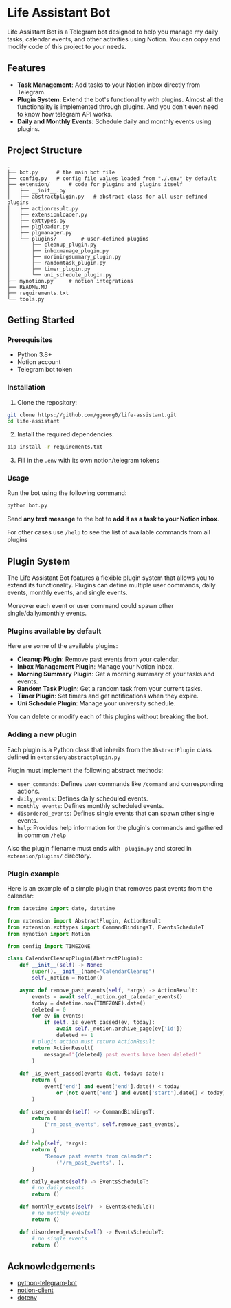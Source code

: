 # Life Assistant Bot

Life Assistant Bot is a Telegram bot designed to help you manage my daily tasks, calendar events, and other activities using Notion. You can copy and modify code of this project to your needs. 

## Features

- **Task Management**: Add tasks to your Notion inbox directly from Telegram.
- **Plugin System**: Extend the bot's functionality with plugins. Almost all the functionality is implemented through plugins. And you don't even need to know how telegram API works.
- **Daily and Monthly Events**: Schedule daily and monthly events using plugins. 

## Project Structure

```
.
├── bot.py      # the main bot file 
├── config.py   # config file values loaded from "./.env" by default
├── extension/      # code for plugins and plugins itself
│   ├── __init__.py
│   ├── abstractplugin.py   # abstract class for all user-defined plugins 
│   ├── actionresult.py
│   ├── extensionloader.py
│   ├── exttypes.py
│   ├── plgloader.py
│   ├── plgmanager.py
│   └── plugins/        # user-defined plugins 
│       ├── cleanup_plugin.py
│       ├── inboxmanage_plugin.py
│       ├── moriningsummary_plugin.py
│       ├── randomtask_plugin.py
│       ├── timer_plugin.py
│       └── uni_schedule_plugin.py
├── mynotion.py     # notion integrations
├── README.MD       
├── requirements.txt
└── tools.py
```

## Getting Started

### Prerequisites

- Python 3.8+
- Notion account
- Telegram bot token

### Installation

1. Clone the repository:

```sh
git clone https://github.com/ggeorg0/life-assistant.git
cd life-assistant
```

2. Install the required dependencies:

```sh
pip install -r requirements.txt
```

3. Fill in the `.env` with its own notion/telegram tokens

### Usage

Run the bot using the following command:

```sh
python bot.py
```

Send **any text message** to the bot to **add it as a task to your Notion inbox**.

For other cases use `/help` to see the list of available commands from all plugins  

## Plugin System

The Life Assistant Bot features a flexible plugin system that allows you to extend its functionality. Plugins can define multiple user commands, daily events, monthly events, and single events. 

Moreover each event or user command could spawn other single/daily/monthly events.

### Plugins available by default  

Here are some of the available plugins:

- **Cleanup Plugin**: Remove past events from your calendar.
- **Inbox Management Plugin**: Manage your Notion inbox.
- **Morning Summary Plugin**: Get a morning summary of your tasks and events.
- **Random Task Plugin**: Get a random task from your current tasks.
- **Timer Plugin**: Set timers and get notifications when they expire.
- **Uni Schedule Plugin**: Manage your university schedule.

You can delete or modify each of this plugins without breaking the bot.

### Adding a new plugin

Each plugin is a Python class that inherits from the `AbstractPlugin` class defined in `extension/abstractplugin.py`

Plugin must implement the following abstract methods:
- `user_commands`: Defines user commands like `/command` and corresponding actions.
- `daily_events`: Defines daily scheduled events.
- `monthly_events`: Defines monthly scheduled events.
- `disordered_events`: Defines single events that can spawn other single events.
- `help`: Provides help information for the plugin's commands and gathered in common `/help`

Also the plugin filename must ends with `_plugin.py` and stored in `extension/plugins/` directory.

### Plugin example

Here is an example of a simple plugin that removes past events from the calendar:

```python
from datetime import date, datetime

from extension import AbstractPlugin, ActionResult
from extension.exttypes import CommandBindingsT, EventsScheduleT
from mynotion import Notion

from config import TIMEZONE

class CalendarCleanupPlugin(AbstractPlugin):
    def __init__(self) -> None:
        super().__init__(name="CalendarCleanup")
        self._notion = Notion()

    async def remove_past_events(self, *args) -> ActionResult:
        events = await self._notion.get_calendar_events()
        today = datetime.now(TIMEZONE).date()
        deleted = 0
        for ev in events:
            if self._is_event_passed(ev, today):
                await self._notion.archive_page(ev['id'])
                deleted += 1
        # plugin action must return ActionResult
        return ActionResult(
            message=f"{deleted} past events have been deleted!"
        )
        
    def _is_event_passed(event: dict, today: date): 
        return (
            event['end'] and event['end'].date() < today 
                or (not event['end'] and event['start'].date() < today)
        )

    def user_commands(self) -> CommandBindingsT:
        return (
            ("rm_past_events", self.remove_past_events),
        )

    def help(self, *args):
        return {
            "Remove past events from calendar":
                ('/rm_past_events', ),
        }

    def daily_events(self) -> EventsScheduleT:
        # no daily events
        return ()

    def monthly_events(self) -> EventsScheduleT:
        # no monthly events
        return ()

    def disordered_events(self) -> EventsScheduleT:
        # no single events
        return ()
```

## Acknowledgements

- [python-telegram-bot](https://github.com/python-telegram-bot/python-telegram-bot)
- [notion-client](https://github.com/ramnes/notion-sdk-py)
- [dotenv](https://github.com/theskumar/python-dotenv)
